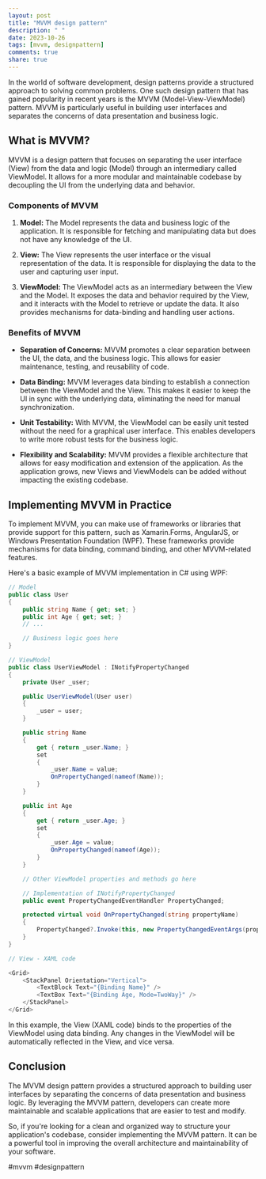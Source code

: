 ```yaml
---
layout: post
title: "MVVM design pattern"
description: " "
date: 2023-10-26
tags: [mvvm, designpattern]
comments: true
share: true
---
```


In the world of software development, design patterns provide a structured approach to solving common problems. One such design pattern that has gained popularity in recent years is the MVVM (Model-View-ViewModel) pattern. MVVM is particularly useful in building user interfaces and separates the concerns of data presentation and business logic.

## What is MVVM?

MVVM is a design pattern that focuses on separating the user interface (View) from the data and logic (Model) through an intermediary called ViewModel. It allows for a more modular and maintainable codebase by decoupling the UI from the underlying data and behavior.

### Components of MVVM

1. **Model:** The Model represents the data and business logic of the application. It is responsible for fetching and manipulating data but does not have any knowledge of the UI.

2. **View:** The View represents the user interface or the visual representation of the data. It is responsible for displaying the data to the user and capturing user input.

3. **ViewModel:** The ViewModel acts as an intermediary between the View and the Model. It exposes the data and behavior required by the View, and it interacts with the Model to retrieve or update the data. It also provides mechanisms for data-binding and handling user actions.

### Benefits of MVVM

- **Separation of Concerns:** MVVM promotes a clear separation between the UI, the data, and the business logic. This allows for easier maintenance, testing, and reusability of code.

- **Data Binding:** MVVM leverages data binding to establish a connection between the ViewModel and the View. This makes it easier to keep the UI in sync with the underlying data, eliminating the need for manual synchronization.

- **Unit Testability:** With MVVM, the ViewModel can be easily unit tested without the need for a graphical user interface. This enables developers to write more robust tests for the business logic.

- **Flexibility and Scalability:** MVVM provides a flexible architecture that allows for easy modification and extension of the application. As the application grows, new Views and ViewModels can be added without impacting the existing codebase.

## Implementing MVVM in Practice

To implement MVVM, you can make use of frameworks or libraries that provide support for this pattern, such as Xamarin.Forms, AngularJS, or Windows Presentation Foundation (WPF). These frameworks provide mechanisms for data binding, command binding, and other MVVM-related features.

Here's a basic example of MVVM implementation in C# using WPF:

```csharp
// Model
public class User
{
    public string Name { get; set; }
    public int Age { get; set; }
    // ...

    // Business logic goes here
}

// ViewModel
public class UserViewModel : INotifyPropertyChanged
{
    private User _user;

    public UserViewModel(User user)
    {
        _user = user;
    }

    public string Name
    {
        get { return _user.Name; }
        set
        {
            _user.Name = value;
            OnPropertyChanged(nameof(Name));
        }
    }

    public int Age
    {
        get { return _user.Age; }
        set
        {
            _user.Age = value;
            OnPropertyChanged(nameof(Age));
        }
    }

    // Other ViewModel properties and methods go here

    // Implementation of INotifyPropertyChanged
    public event PropertyChangedEventHandler PropertyChanged;

    protected virtual void OnPropertyChanged(string propertyName)
    {
        PropertyChanged?.Invoke(this, new PropertyChangedEventArgs(propertyName));
    }
}

// View - XAML code

<Grid>
    <StackPanel Orientation="Vertical">
        <TextBlock Text="{Binding Name}" />
        <TextBox Text="{Binding Age, Mode=TwoWay}" />
    </StackPanel>
</Grid>
```

In this example, the View (XAML code) binds to the properties of the ViewModel using data binding. Any changes in the ViewModel will be automatically reflected in the View, and vice versa.

## Conclusion

The MVVM design pattern provides a structured approach to building user interfaces by separating the concerns of data presentation and business logic. By leveraging the MVVM pattern, developers can create more maintainable and scalable applications that are easier to test and modify. 

So, if you're looking for a clean and organized way to structure your application's codebase, consider implementing the MVVM pattern. It can be a powerful tool in improving the overall architecture and maintainability of your software. 

\#mvvm #designpattern